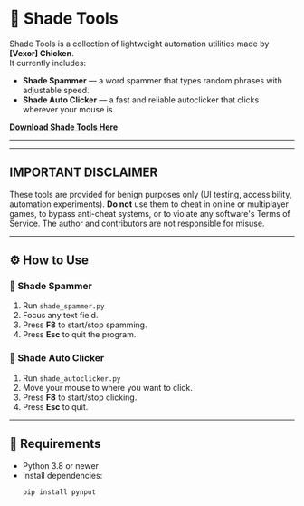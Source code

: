 # 🖤 Shade Tools

Shade Tools is a collection of lightweight automation utilities made by **[Vexor] Chicken**.  
It currently includes:

- **Shade Spammer** — a word spammer that types random phrases with adjustable speed.  
- **Shade Auto Clicker** — a fast and reliable autoclicker that clicks wherever your mouse is.

**[Download Shade Tools Here](github.com/yrjokana/Shade-Tools/releases/latest)**

---




---


## IMPORTANT DISCLAIMER


These tools are provided for benign purposes only (UI testing, accessibility, automation experiments). **Do not** use them to cheat in online or multiplayer games, to bypass anti-cheat systems, or to violate any software's Terms of Service. The author and contributors are not responsible for misuse.


---


## ⚙️ How to Use

### 🔹 Shade Spammer
1. Run `shade_spammer.py`
2. Focus any text field.
3. Press **F8** to start/stop spamming.
4. Press **Esc** to quit the program.

### 🔹 Shade Auto Clicker
1. Run `shade_autoclicker.py`
2. Move your mouse to where you want to click.
3. Press **F8** to start/stop clicking.
4. Press **Esc** to quit.

---

## 🧩 Requirements
- Python 3.8 or newer  
- Install dependencies:
  ```bash
  pip install pynput

